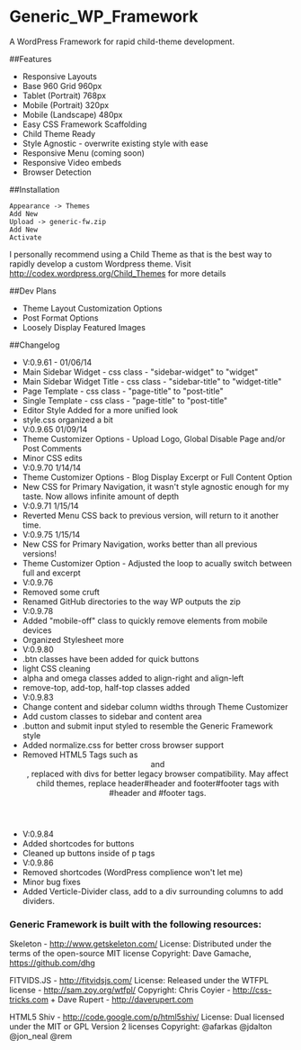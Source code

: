 Generic_WP_Framework
====================
A WordPress Framework for rapid child-theme development.

##Features
* Responsive Layouts
 * Base 960 Grid 960px
 * Tablet (Portrait) 768px
 * Mobile (Portrait) 320px
 * Mobile (Landscape) 480px
* Easy CSS Framework Scaffolding
* Child Theme Ready
* Style Agnostic - overwrite existing style with ease
* Responsive Menu (coming soon)
* Responsive Video embeds
* Browser Detection 

##Installation
```
Appearance -> Themes
Add New
Upload -> generic-fw.zip
Add New
Activate
```

I personally recommend using a Child Theme as that is the best way to rapidly develop a custom Wordpress theme. Visit http://codex.wordpress.org/Child_Themes for more details 

##Dev Plans
* Theme Layout Customization Options
* Post Format Options
* Loosely Display Featured Images

##Changelog
* V:0.9.61 - 01/06/14
 * Main Sidebar Widget - css class - "sidebar-widget" to "widget"
 * Main Sidebar Widget Title - css class - "sidebar-title" to "widget-title"
 * Page Template - css class - "page-title" to "post-title"
 * Single Template - css class - "page-title" to "post-title"
 * Editor Style Added for a more unified look
 * style.css organized a bit
* V:0.9.65 01/09/14
 * Theme Customizer Options - Upload Logo, Global Disable Page and/or Post Comments
 * Minor CSS edits
* V:0.9.70 1/14/14
 * Theme Customizer Options - Blog Display Excerpt or Full Content Option
 * New CSS for Primary Navigation, it wasn't style agnostic enough for my taste. Now allows infinite amount of depth
* V:0.9.71 1/15/14
 * Reverted Menu CSS back to previous version, will return to it another time.
* V:0.9.75 1/15/14
 * New CSS for Primary Navigation, works better than all previous versions!
 * Theme Customizer Option - Adjusted the loop to acually switch between full and excerpt
* V:0.9.76
 * Removed some cruft
 * Renamed GitHub directories to the way WP outputs the zip
* V:0.9.78
 * Added "mobile-off" class to quickly remove elements from mobile devices
 * Organized Stylesheet more
* V:0.9.80
 * .btn classes have been added for quick buttons
 * light CSS cleaning
 * alpha and omega classes added to align-right and align-left
 * remove-top, add-top, half-top classes added
* V:0.9.83
 * Change content and sidebar column widths through Theme Customizer
 * Add custom classes to sidebar and content area
 * .button and submit input styled to resemble the Generic Framework style
 * Added normalize.css for better cross browser support
 * Removed HTML5 Tags such as <header> and <footer>, replaced with divs for better legacy browser compatibility. May affect child themes, replace header#header and footer#footer tags with #header and #footer tags.
* V:0.9.84
 * Added shortcodes for buttons
 * Cleaned up buttons inside of p tags
* V:0.9.86
 * Removed shortcodes (WordPress complience won't let me)
 * Minor bug fixes
 * Added Verticle-Divider class, add to a div surrounding columns to add dividers.

### Generic Framework is built with the following resources: 

Skeleton - ​http://www.getskeleton.com/
License: Distributed under the terms of the open-source MIT license
Copyright: Dave Gamache, https://github.com/dhg

FITVIDS.JS - ​http://fitvidsjs.com/
License: Released under the WTFPL license - http://sam.zoy.org/wtfpl/
Copyright: Chris Coyier - http://css-tricks.com + Dave Rupert - http://daverupert.com

HTML5 Shiv - http://code.google.com/p/html5shiv/
License: Dual licensed under the MIT or GPL Version 2 licenses
Copyright: @afarkas @jdalton @jon_neal @rem
